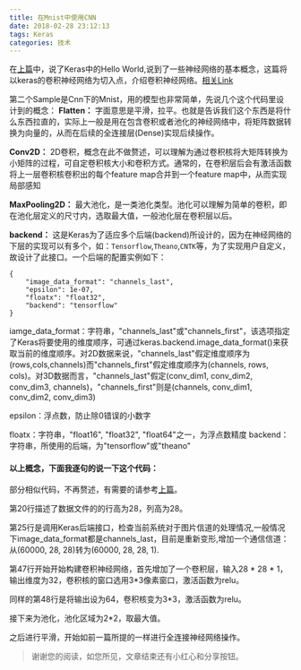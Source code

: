 ```yaml
---
title: 在Mnist中使用CNN
date: 2018-02-28 23:12:13
tags: Keras
categories: 技术
---
```


在[上篇](https://waynehfut.github.io/2018/02/27/mnist-mlp/)中，说了Keras中的Hello World,说到了一些神经网络的基本概念，这篇将以keras的卷积神经网络为切入点，介绍卷积神经网络。[相关Link](https://github.com/keras-team/keras/blob/master/examples/mnist_cnn.py)
<!-- more -->
第二个Sample是Cnn下的Mnist，用的模型也非常简单，先说几个这个代码里设计到的概念：
**Flatten：** 字面意思是平滑，拉平。也就是告诉我们这个东西是将什么东西拉直的，实际上一般是用在包含卷积或者池化的神经网络中，将矩阵数据转换为向量的，从而在后续的全连接层(Dense)实现后续操作。

**Conv2D：** 2D卷积，概念在此不做赘述，可以理解为通过卷积核将大矩阵转换为小矩阵的过程，可自定卷积核大小和卷积方式。通常的，在卷积层后会有激活函数将上一层卷积核卷积出的每个feature map合并到一个feature map中，从而实现局部感知

**MaxPooling2D：** 最大池化，是一类池化类型。池化可以理解为简单的卷积，即在池化层定义的尺寸内，选取最大值，一般池化层在卷积层以后。

**backend：** 这是Keras为了适应多个后端(backend)所设计的，因为在神经网络的下层的实现可以有多个，如：`Tensorflow`,`Theano`,`CNTK`等，为了实现用户自定义，故设计了此接口。一个后端的配置实例如下：
```
{
    "image_data_format": "channels_last",
    "epsilon": 1e-07,
    "floatx": "float32",
    "backend": "tensorflow"
}
```
iamge_data_format：字符串，"channels_last"或"channels_first"，该选项指定了Keras将要使用的维度顺序，可通过keras.backend.image_data_format()来获取当前的维度顺序。对2D数据来说，"channels_last"假定维度顺序为(rows,cols,channels)而"channels_first"假定维度顺序为(channels, rows, cols)。对3D数据而言，"channels_last"假定(conv_dim1, conv_dim2, conv_dim3, channels)，"channels_first"则是(channels, conv_dim1, conv_dim2, conv_dim3)

epsilon：浮点数，防止除0错误的小数字

floatx：字符串，"float16", "float32", "float64"之一，为浮点数精度
backend：字符串，所使用的后端，为"tensorflow"或"theano"

#### 以上概念，下面我逐句的说一下这个代码：

部分相似代码，不再赘述，有需要的请参考[上篇](https://waynehfut.github.io/2018/02/27/mnist-mlp/)。

第20行描述了数据文件的的行高为28，列高为28。

第25行是调用Keras后端接口，检查当前系统对于图片信道的处理情况,一般情况下image_data_format都是channels_last，目前是重新变形,增加一个通信信道：从(60000, 28, 28)转为(60000, 28, 28, 1).

第47行开始开始构建卷积神经网络，首先增加了一个卷积层，输入28 * 28 * 1，输出维度为32，卷积核的窗口选用3*3像素窗口，激活函数为relu。

同样的第48行是将输出设为64，卷积核变为3*3，激活函数为relu。

接下来为池化，池化区域为2*2，取最大值。

之后进行平滑，开始如前一篇所提的一样进行全连接神经网络操作。

> 谢谢您的阅读，如您所见，文章结束还有小红心和分享按钮。